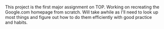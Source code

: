 This project is the first major assignment on TOP. Working on recreating the Google.com homepage from scratch. Will take awhile as I'll need to look up most things and figure out how to do them efficiently with good practice and habits.
